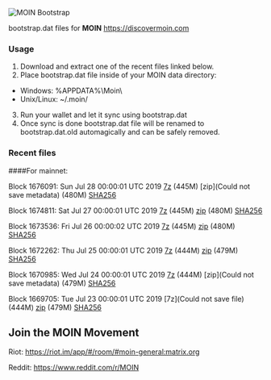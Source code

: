 ![MOIN Bootstrap](https://i.imgur.com/KjM1jMp.jpg)

bootstrap.dat files for **MOIN** https://discovermoin.com

### Usage

1. Download and extract one of the recent files linked below.
2. Place bootstrap.dat file inside of your MOIN data directory:
 - Windows: %APPDATA%\Moin\
 - Unix/Linux: ~/.moin/
3. Run your wallet and let it sync using bootstrap.dat
4. Once sync is done bootstrap.dat file will be renamed to bootstrap.dat.old automagically and can be safely removed.


### Recent files

####For mainnet:

Block 1676091: Sun Jul 28 00:00:01 UTC 2019 [7z]() (445M) [zip](Could not save metadata) (480M) [SHA256](https://transfer.sh/LYtXC/sha256.txt)

Block 1674811: Sat Jul 27 00:00:01 UTC 2019 [7z]() (445M) [zip]() (480M) [SHA256]()

Block 1673536: Fri Jul 26 00:00:02 UTC 2019 [7z](https://transfer.sh/zs2Lf/bootstrap.dat.20190726.7z) (445M) [zip](https://transfer.sh/Desxh/bootstrap.dat.20190726.zip) (480M) [SHA256](https://transfer.sh/5husE/sha256.txt)

Block 1672262: Thu Jul 25 00:00:01 UTC 2019 [7z]() (444M) [zip](https://transfer.sh/Xz2Bb/bootstrap.dat.20190725.zip) (479M) [SHA256](https://transfer.sh/ogu1w/sha256.txt)

Block 1670985: Wed Jul 24 00:00:01 UTC 2019 [7z]() (444M) [zip](Could not save metadata) (479M) [SHA256]()

Block 1669705: Tue Jul 23 00:00:01 UTC 2019 [7z](Could not save file) (444M) [zip]() (479M) [SHA256]()

## Join the MOIN Movement

Riot: https://riot.im/app/#/room/#moin-general:matrix.org

Reddit: https://www.reddit.com/r/MOIN
